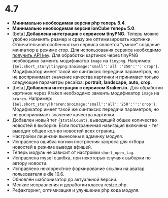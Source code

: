 # 4.7
- **Минимально необходимая версия php теперь 5.4**.
- **Минимально необходимая версия ionCube теперь 5.0**.
- [beta] **Добавлена интеграция с сервисом tinyPNG.** Теперь можно удобно изменять размер и сразу же оптимизировать картинки. Отличительной особенностью сервиса является "умное" создание миниатюр в режиме crop. Для использования сервиса необходимо [получить API key](https://tinypng.com/developers). Для обработки картинок через tinyPNG необходимо заменть модификатор `image` на `tinypng`. Например: `{$el.short_story|tinypng:$noimage:'small':'all':'250':'':'crop'}`. Модификатор имеет такой же синтаксис передачи параметров, но не воспринимает значение качества картинки и принимает только следующие параметры ресайза: **portrait, landscape, auto, crop**.
- [beta] **Добавлена интеграция с сервисом Kraken.io.** Для обработки картинок через Kraken необходимо заменть модификатор `image` на `kraren`. Например: `{$el.short_story|kraren:$noimage:'small':'all':'250':'':'crop'}`. Модификатор имеет такой же синтаксис передачи параметров, но не воспринимает значение качества картинки.
- Добавлен новый тег `{$totalCount}`, выводящий общее количество новостей в выборке. Если постраничная навигация включена - тег выводит общее кол-во новостей всех страниц.
- Настройки лицензии вынесены в админку модуля.
- Исправлена ошибка логики построения запроса для отбора новостей в режиме вывода афишей.
- Теперь модуль не зависит от настройки `short_open_tag`.
- Исправлена mysql ошибка, при некоторых случаях выборки по автору новости.
- Исправлено некорректное формирование ссылки на аватар пользователя в dle 10.6.
- Обновлён шаблонизатор до актуальной версии.
- Мелкие исправления и доработки класса resize.php.
- Рефакторинг, оптимизация и улучшение php кода модуля.